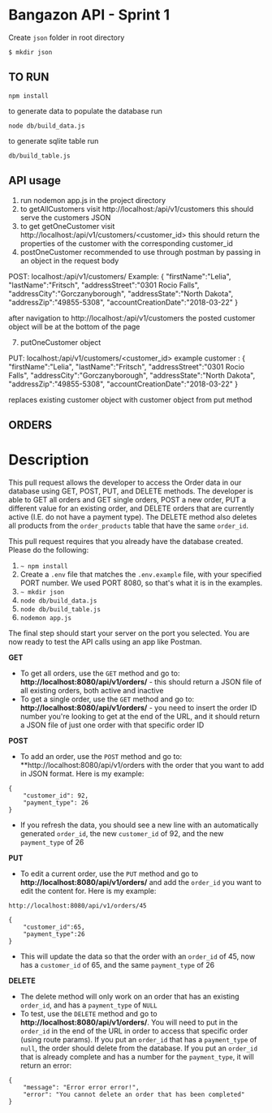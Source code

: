 # Bangazon API - Sprint 1

Create `json` folder in root directory
```
$ mkdir json
```

## TO RUN
```
npm install
```

to generate data to populate the database run 
```
node db/build_data.js
```
to generate sqlite table run 
```
db/build_table.js
```

## API usage

1) run nodemon app.js in the project directory
2) to getAllCustomers visit http://localhost:<port number>/api/v1/customers 
this should serve the customers JSON 
5) to get getOneCustomer visit http://localhost:<port number>/api/v1/customers/<customer_id>
this should return the properties of the customer with the corresponding customer_id
6) postOneCustomer 
recommended to use through postman by passing in an object in the request body 

POST: localhost:<port number>/api/v1/customers/
Example: 
{
"firstName":"Lelia",
"lastName":"Fritsch",
"addressStreet":"0301 Rocio Falls",
"addressCity":"Gorczanyborough",
"addressState":"North Dakota",
"addressZip":"49855-5308",
"accountCreationDate":"2018-03-22"
} 

after navigation to http://localhost:<port number>/api/v1/customers the posted customer object will be at the bottom of the page

7) putOneCustomer object

PUT: localhost:<port number>/api/v1/customers/<customer_id>
example customer : 
{
"firstName":"Lelia",
"lastName":"Fritsch",
"addressStreet":"0301 Rocio Falls",
"addressCity":"Gorczanyborough",
"addressState":"North Dakota",
"addressZip":"49855-5308",
"accountCreationDate":"2018-03-22"
} 

replaces existing customer object with customer object from put method

## ORDERS
# Description

This pull request allows the developer to access the Order data in our database using GET, POST, PUT, and DELETE methods. The developer is able to GET all orders and GET single orders, POST a new order, PUT a different value for an existing order, and DELETE orders that are currently active (I.E. do not have a payment type). The DELETE method also deletes all products from the `order_products` table that have the same `order_id`. 

This pull request requires that you already have the database created. Please do the following:
1. `~ npm install`
2. Create a `.env` file that matches the `.env.example` file, with your specified PORT number. We used PORT 8080, so that's what it is in the examples.
3. `~ mkdir json`
4. `node db/build_data.js`
5. `node db/build_table.js`
6. `nodemon app.js`

The final step should start your server on the port you selected. You are now ready to test the API calls using an app like Postman.


**GET**
- To get all orders, use the `GET` method and go to: **http://localhost:8080/api/v1/orders/** - this should return a JSON file of all existing orders, both active and inactive
- To get a single order, use the `GET` method and go to: **http://localhost:8080/api/v1/orders/<ORDER ID NUMBER>** - you need to insert the order ID number you're looking to get at the end of the URL, and it should return a JSON file of just one order with that specific order ID

**POST**
- To add an order, use the `POST` method and go to: **http://localhost:8080/api/v1/orders with the order that you want to add in JSON format. Here is my example:
```
{
	"customer_id": 92,
	"payment_type": 26
}
```
- If you refresh the data, you should see a new line with an automatically generated `order_id`, the new `customer_id` of 92, and the new `payment_type` of 26

**PUT**
- To edit a current order, use the `PUT` method and go to **http://localhost:8080/api/v1/orders/<ORDER ID NUMBER>** and add the `order_id` you want to edit the content for. Here is my example:
```
http://localhost:8080/api/v1/orders/45

{
	"customer_id":65,
	"payment_type":26
}
```
- This will update the data so that the order with an `order_id` of 45, now has a `customer_id` of 65, and the same `payment_type` of 26

**DELETE**
- The delete method will only work on an order that has an existing `order_id`, and has a `payment_type` of `NULL`
- To test, use the `DELETE` method and go to **http://localhost:8080/api/v1/orders/<ORDER ID>**. You will need to put in the `order_id` in the end of the URL in order to access that specific order (using route params). If you put an `order_id` that has a `payment_type` of `null`, the order should delete from the database. If you put an `order_id` that is already complete and has a number for the `payment_type`, it will return an error: 
```
{
    "message": "Error error error!",
    "error": "You cannot delete an order that has been completed"
}

```
